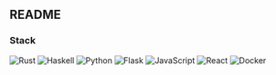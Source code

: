 ## README

### Stack

<p>
    <img alt="Rust" src="https://img.shields.io/badge/Rust-323232?logo=rust&style=flat&logoColor=FFFFFF" />
    <img alt="Haskell" src="https://img.shields.io/badge/Haskell-323232?logo=haskell&style=flat&logoColor=FFFFFF" />
    <img alt="Python" src="https://img.shields.io/badge/Python-323232?logo=python&style=flat&logoColor=FFFFFF" />
    <img alt="Flask" src="https://img.shields.io/badge/Flask-323232?logo=flask&style=flat&logoColor=FFFFFF" />
    <img alt="JavaScript" src="https://img.shields.io/badge/JavaScript-323232?logo=javascript&style=flat&logoColor=FFFFFF" />
    <img alt="React" src="https://img.shields.io/badge/React-323232?logo=react&style=flat&logoColor=FFFFFF" />
    <img alt="Docker" src="https://img.shields.io/badge/Docker-323232?logo=docker&style=flat&logoColor=FFFFFF" />
</p>
